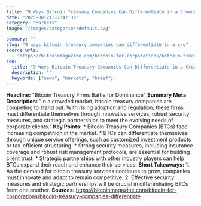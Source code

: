```yaml
---
title: "9 Ways Bitcoin Treasury Companies Can Differentiate in a Crowded Market"
date: "2025-08-21T17:47:39"
category: "Markets"image: "/images/categories/default.svg"

summary: ""
slug: "9 ways bitcoin treasury companies can differentiate in a cro"
source_urls:
  - "https://bitcoinmagazine.com/bitcoin-for-corporations/bitcoin-treasury-companies-differentiate"
seo:
  title: "9 Ways Bitcoin Treasury Companies Can Differentiate in a Crowded Market | Hash n Hedge"
  description: ""
  keywords: ["news", "markets", "brief"]
---
```

**Headline:** "Bitcoin Treasury Firms Battle for Dominance"  **Summary Meta Description:** "In a crowded market, bitcoin treasury companies are competing to stand out. With rising adoption and regulation, these firms must differentiate themselves through innovative services, robust security measures, and strategic partnerships to meet the evolving needs of corporate clients."  **Key Points:**  * Bitcoin Treasury Companies (BTCs) face increasing competition in the market. * BTCs can differentiate themselves through unique service offerings, such as customized investment products or tax-efficient structuring. * Strong security measures, including insurance coverage and robust risk management protocols, are essential for building client trust. * Strategic partnerships with other industry players can help BTCs expand their reach and enhance their services.  **Short Takeaways:**  1. As the demand for bitcoin treasury services continues to grow, companies must innovate and adapt to remain competitive. 2. Effective security measures and strategic partnerships will be crucial in differentiating BTCs from one another.  **Sources:**  https://bitcoinmagazine.com/bitcoin-for-corporations/bitcoin-treasury-companies-differentiate 
